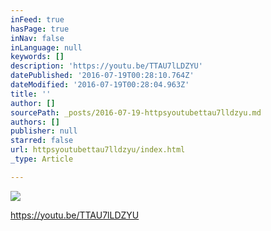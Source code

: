 ```yaml
---
inFeed: true
hasPage: true
inNav: false
inLanguage: null
keywords: []
description: 'https://youtu.be/TTAU7lLDZYU'
datePublished: '2016-07-19T00:28:10.764Z'
dateModified: '2016-07-19T00:28:04.963Z'
title: ''
author: []
sourcePath: _posts/2016-07-19-httpsyoutubettau7lldzyu.md
authors: []
publisher: null
starred: false
url: httpsyoutubettau7lldzyu/index.html
_type: Article

---
```

![](https://the-grid-user-content.s3-us-west-2.amazonaws.com/b4a2bce1-2922-4d80-b0fa-e3e8d29f3eac.jpg)

https://youtu.be/TTAU7lLDZYU